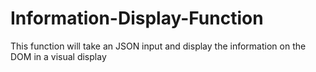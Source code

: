 # Information-Display-Function
This function will take an JSON input and display the information on the DOM in a visual display
